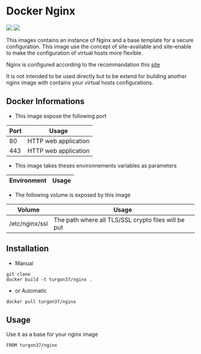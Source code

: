 # Docker Nginx

[![](https://images.microbadger.com/badges/image/turgon37/nginx.svg)](https://microbadger.com/images/turgon37/nginx "Get your own image badge on microbadger.com")
[![](https://images.microbadger.com/badges/version/turgon37/nginx.svg)](https://microbadger.com/images/turgon37/nginx "Get your own version badge on microbadger.com")

This images contains an instance of Nginx and a base template for a secure configuration.
This image use the concept of site-available and site-enable to make the configuration of  virtual hosts more flexible.

Nginx is configured according to the recommandation this [site](https://weakdh.org/sysadmin.html)

It is not intended to be used directly but to be extend for building another nginx image with contains your virtual hosts configurations.

## Docker Informations

* This image expose the following port

| Port           | Usage                |
| -------------- | -------------------- |
| 80             | HTTP web application |
| 443            | HTTP web application |

 * This image takes theses environnements variables as parameters

| Environment        | Usage           |
| -------------      | --------------- |

 * The following volume is exposed by this image

| Volume         | Usage                                               |
| -------------- | --------------------------------------------------- |
| /etc/nginx/ssl | The path where all TLS/SSL crypto files will be put |

## Installation

* Manual

```
git clone
docker build -t turgon37/nginx .
```

* or Automatic

```
docker pull turgon37/nginx
```


## Usage

Use it as a base for your nginx image

```
FROM turgon37/nginx
```
